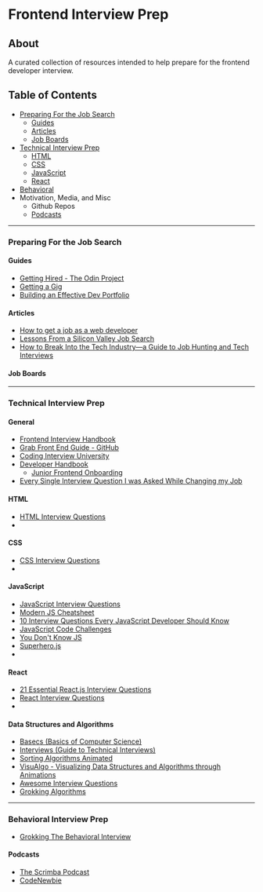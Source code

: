 # Frontend Interview Prep

## About
A curated collection of resources intended to help prepare for the frontend developer interview. 

## Table of Contents
- [Preparing For the Job Search](#job-search)
  - [Guides](#guides)
  - [Articles](#articles)
  - [Job Boards](#job-boards)
- [Technical Interview Prep](#interview-prep)
  - [HTML](#HTML)
  - [CSS](#CSS)
  - [JavaScript](#JS)
  - [React](#react)
- [Behavioral](#behavioral)
- Motivation, Media, and Misc
  - Github Repos 
  - [Podcasts](#podcasts) 
---
### Preparing For the Job Search <span name='job-search'></span>
#### Guides <span name='guides'></span>
- [Getting Hired - The Odin Project](https://www.theodinproject.com/paths/full-stack-javascript/courses/getting-hired)
- [Getting a Gig](https://github.com/cassidoo/getting-a-gig)
- [Building an Effective Dev Portfolio](https://storage.googleapis.com/joshwcomeau/building-an-effective-dev-portfolio.pdf)

#### Articles <span name='articles'></span>
- [How to get a job as a web developer](http://web.archive.org/web/20160925155912/http://www.happybearsoftware.com/how-to-get-a-programmer-job.html)
- [Lessons From a Silicon Valley Job Search](https://robertheaton.com/2014/03/07/lessons-from-a-silicon-valley-job-search/)
- [How to Break Into the Tech Industry—a Guide to Job Hunting and Tech Interviews](https://haseebq.com/how-to-break-into-tech-job-hunting-and-interviews/)

#### Job Boards <span name='job-boards'></span>
---
### Technical Interview Prep <span name='interview-prep'></span>
#### General <span name='general'></span>
- [Frontend Interview Handbook](https://frontendinterviewhandbook.com/)
- [Grab Front End Guide - GitHub](https://github.com/grab/front-end-guide)
- [Coding Interview University](https://github.com/jwasham/coding-interview-university)
- [Developer Handbook](https://github.com/apptension/developer-handbook)
  - [Junior Frontend Onboarding](https://github.com/apptension/developer-handbook/blob/master/Onboarding/Junior/Frontend%20Developer.md)
- [Every Single Interview Question I was Asked While Changing my Job](https://www.reddit.com/r/webdev/comments/o9jp8e/every_single_interview_question_i_was_asked_while/)

#### HTML <span name='HTML'></span>
- [HTML Interview Questions](https://www.interviewbit.com/html-interview-questions/)
- 
#### CSS <span name='CSS'></span>
- [CSS Interview Questions](https://www.interviewbit.com/css-interview-questions/)
- 
#### JavaScript <span name='JS'></span>
- [JavaScript Interview Questions](https://www.interviewbit.com/javascript-interview-questions/)
- [Modern JS Cheatsheet](https://github.com/mbeaudru/modern-js-cheatsheet#introduction)
- [10 Interview Questions Every JavaScript Developer Should Know](https://medium.com/javascript-scene/10-interview-questions-every-javascript-developer-should-know-6fa6bdf5ad95)
- [JavaScript Code Challenges](https://github.com/sadanandpai/javascript-code-challenges)
- [You Don't Know JS](https://github.com/getify/You-Dont-Know-JS)
- [Superhero.js](http://superherojs.com/)
- 
#### React <span name='react'></span> 
- [21 Essential React.js Interview Questions](https://www.toptal.com/react/interview-questions)
- [React Interview Questions](https://www.interviewbit.com/react-interview-questions/)
- 
#### Data Structures and Algorithms <span name='DSA'></span>
- [Basecs (Basics of Computer Science)](https://medium.com/basecs/tagged/data-structures)
- [Interviews (Guide to Technical Interviews)](https://github.com/kdn251/interviews)
- [Sorting Algorithms Animated](https://www.toptal.com/developers/sorting-algorithms)
- [VisuAlgo - Visualizing Data Structures and Algorithms through Animations](https://visualgo.net/en)
- [Awesome Interview Questions](https://github.com/DopplerHQ/awesome-interview-questions#javascript)
- [Grokking Algorithms](https://www.manning.com/books/grokking-algorithms#toc)
---
### Behavioral Interview Prep <span name='behavioral'></span>
- [Grokking The Behavioral Interview](https://www.educative.io/courses/grokking-the-behavioral-interview)

<!-- ### Motivation, Media, and Misc -->

<!-- #### Github Repos
 -->
#### Podcasts <span name='podcasts'></span>
- [The Scrimba Podcast](https://open.spotify.com/show/1oJamVudy2v3oSJTejUyus)
- [CodeNewbie](https://www.codenewbie.org/podcast)
